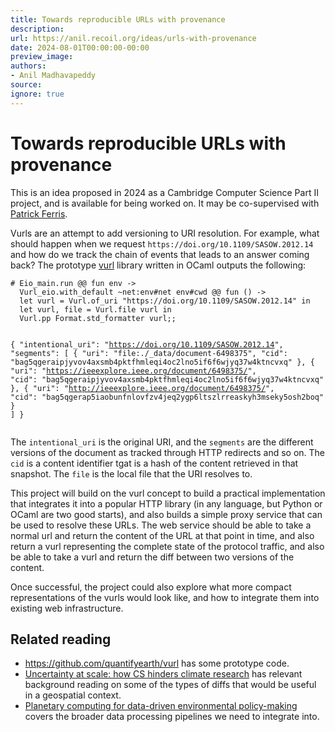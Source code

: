 ```yaml
---
title: Towards reproducible URLs with provenance
description:
url: https://anil.recoil.org/ideas/urls-with-provenance
date: 2024-08-01T00:00:00-00:00
preview_image:
authors:
- Anil Madhavapeddy
source:
ignore: true
---
```


<h1>Towards reproducible URLs with provenance</h1>
<p>This is an idea proposed in 2024 as a Cambridge Computer Science Part II project, and is <span class="idea-available">available</span> for being worked on. It may be co-supervised with <a href="https://patrick.sirref.org" class="contact">Patrick Ferris</a>.</p>
<p>Vurls are an attempt to add versioning to URI resolution. For example, what should happen when we request <code>https://doi.org/10.1109/SASOW.2012.14</code> and how do we track the chain of events that leads to an answer coming back?  The prototype <a href="https://github.com/quantifyearth/vurl">vurl</a> library written in OCaml outputs the following:</p>
<pre><code class="language-ocaml"># Eio_main.run @@ fun env -&gt;
  Vurl_eio.with_default ~net:env#net env#cwd @@ fun () -&gt;
  let vurl = Vurl.of_uri "https://doi.org/10.1109/SASOW.2012.14" in
  let vurl, file = Vurl.file vurl in
  Vurl.pp Format.std_formatter vurl;;

{
  "intentional_uri": "https://doi.org/10.1109/SASOW.2012.14",
  "segments": [
    {
      "uri": "file:./_data/document-6498375",
      "cid": "bag5qgeraipjyvov4axsmb4pktfhmleqi4oc2lno5if6f6wjyq37w4ktncvxq"
    },
    {
      "uri": "https://ieeexplore.ieee.org/document/6498375/",
      "cid": "bag5qgeraipjyvov4axsmb4pktfhmleqi4oc2lno5if6f6wjyq37w4ktncvxq"
    },
    {
      "uri": "http://ieeexplore.ieee.org/document/6498375/",
      "cid": "bag5qgerap5iaobunfnlovfzv4jeq2ygp6ltszlrreaskyh3mseky5osh2boq"
    }
  ]
}
</code></pre>
<p>The <code>intentional_uri</code> is the original URI, and the <code>segments</code> are the different versions of the document as tracked through HTTP redirects and so on. The <code>cid</code> is a content identifier tgat is a hash of the content retrieved in that snapshot. The <code>file</code> is the local file that the URI resolves to.</p>
<p>This project will build on the vurl concept to build a practical implementation that integrates it into a popular HTTP library (in any language, but Python or OCaml are two good starts), and also builds a simple proxy service that can be used to resolve these URLs. The web service should be able to take a normal url and return the content of the URL at that point in time, and also return a vurl representing the complete state of the protocol traffic, and also be able to take a vurl and return the diff between two versions of the content.</p>
<p>Once successful, the project could also explore what more compact representations of the vurls would look like, and how to integrate them into existing web infrastructure.</p>
<h2>Related reading</h2>
<ul>
<li><a href="https://github.com/quantifyearth/vurl">https://github.com/quantifyearth/vurl</a> has some prototype code.</li>
<li><a href="https://anil.recoil.org/papers/2024-uncertainty-cs">Uncertainty at scale: how CS hinders climate research</a> has relevant background reading on some of the types of diffs that would be useful in a geospatial context.</li>
<li><a href="https://anil.recoil.org/papers/2024-planetary-computing">Planetary computing for data-driven environmental policy-making</a> covers the broader data processing pipelines we need to integrate into.</li>
</ul>

